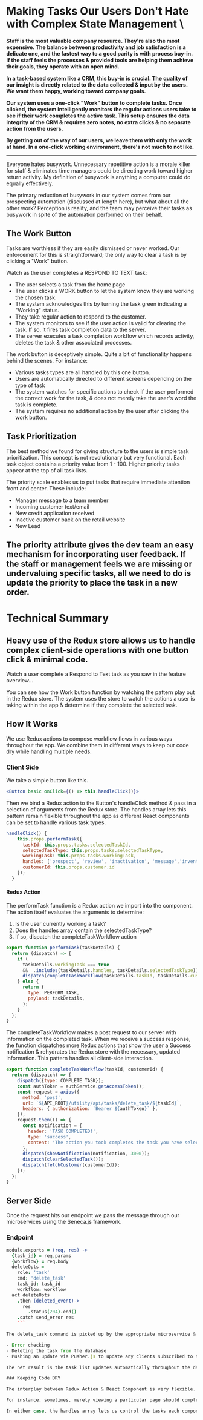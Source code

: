 # Making Tasks Our Users Don't Hate with Complex State Management \

**Staff is the most valuable company resource. They're also the most expensive. The balance between productivity and job satisfaction is a delicate one, and the fastest way to a good parity is with process buy-in. If the staff feels the processes & provided tools are helping them achieve their goals, they operate with an open mind.**

**In a task-based system like a CRM, this buy-in is crucial. The quality of our insight is directly related to the data collected & input by the users. We want them happy, working toward company goals.**

**Our system uses a one-click "Work" button to complete tasks. Once clicked, the system intelligently monitors the regular actions users take to see if their work completes the active task. This setup ensures the data integrity of the CRM & requires zero notes, no extra clicks & no separate action from the users.**

**By getting out of the way of our users, we leave them with only the work at hand. In a one-click working environment, there's not much to not like.**

---

Everyone hates busywork. Unnecessary repetitive action is a morale killer for staff & eliminates time managers could be directing work toward higher return activity. My definition of busywork is anything a computer could do equally effectively.

The primary reduction of busywork in our system comes from our prospecting automation (discussed at length here), but what about all the other work? Perception is reality, and the team may perceive their tasks as busywork in spite of the automation performed on their behalf.

## The Work Button
Tasks are worthless if they are easily dismissed or never worked. Our enforcement for this is straightforward; the only way to clear a task is by clicking a "Work" button.

[](https://www.glathrop.com/content/images/2019/08/work-button-in-action.gif)

Watch as the user completes a RESPOND TO TEXT task:

- The user selects a task from the home page
- The user clicks a WORK button to let the system know they are working the chosen task.
- The system acknowledges this by turning the task green indicating a "Working" status.
- They take regular action to respond to the customer.
- The system monitors to see if the user action is valid for clearing the task. If so, it fires task completion data to the server.
- The server executes a task completion workflow which records activity, deletes the task & other associated processes.

[](https://www.glathrop.com/content/images/2019/08/Respond-to-Text-Task-Completion.gif)

The work button is deceptively simple. Quite a bit of functionality happens behind the scenes. For instance:

- Various tasks types are all handled by this one button.
- Users are automatically directed to different screens depending on the type of task
- The system watches for specific actions to check if the user performed the correct work for the task, & does not merely take the user's word the task is complete.
- The system requires no additional action by the user after clicking the work button.

## Task Prioritization
The best method we found for giving structure to the users is simple task prioritization. This concept is not revolutionary but very functional. Each task object contains a priority value from 1 - 100. Higher priority tasks appear at the top of all task lists.

The priority scale enables us to put tasks that require immediate attention front and center. These include:

- Manager message to a team member
- Incoming customer text/email
- New credit application received
- Inactive customer back on the retail website
- New Lead

[](https://www.glathrop.com/content/images/2019/08/new-tasks.gif)

The priority attribute gives the dev team an easy mechanism for incorporating user feedback. If the staff or management feels we are missing or undervaluing specific tasks, all we need to do is update the priority to place the task in a new order.
---

# Technical Summary
**Heavy use of the Redux store allows us to handle complex client-side operations with one button click & minimal code.**
---

Watch a user complete a Respond to Text task as you saw in the feature overview...

[](https://www.glathrop.com/content/images/2019/08/Respond-to-Text-Task-Completion.gif)

You can see how the Work button function by watching the pattern play out in the Redux store. The system uses the store to watch the actions a user is taking within the app & determine if they complete the selected task.
[](https://www.glathrop.com/content/images/2019/08/Respond-to-Text-Redux-Store.gif)


## How It Works
We use Redux actions to compose workflow flows in various ways throughout the app. We combine them in different ways to keep our code dry while handling multiple needs.

### Client Side

We take a simple button like this.
```jsx
<Button basic onClick={() => this.handleClick()}>
```

Then we bind a Redux action to the Button's handleClick method & pass in a selection of arguments from the Redux store. The handles array lets this pattern remain flexible throughout the app as different React components can be set to handle various task types.

```jsx
handleClick() {
    this.props.performTask({
      taskId: this.props.tasks.selectedTaskId,
      selectedTaskType: this.props.tasks.selectedTaskType,
      workingTask: this.props.tasks.workingTask,
      handles: ['prospect', 'review', 'inactivation', 'message','inventory', 'respond_to_text', 'respond_to_email'],
      customerId: this.props.customer.id
    });
  }
 ```
 #### Redux Action
 The performTask function is a Redux action we import into the component. The action itself evaluates the arguments to determine:

1. Is the user currently working a task?
2. Does the handles array contain the selectedTaskType?
3. If so, dispatch the completeTaskWorkflow action

```jsx
export function performTask(taskDetails) {
  return (dispatch) => {
    if (
      taskDetails.workingTask === true
      && _.includes(taskDetails.handles, taskDetails.selectedTaskType)) {
      dispatch(completeTaskWorkflow(taskDetails.taskId, taskDetails.customerId));
    } else {
      return {
        type: PERFORM_TASK,
        payload: taskDetails,
      };
    }
  };
}
```
The completeTaskWorkflow makes a post request to our server with information on the completed task. When we receive a success response, the function dispatches more Redux actions that show the user a Success notification & rehydrates the Redux store with the necessary, updated information. This pattern handles all client-side interaction.
```jsx
export function completeTaskWorkflow(taskId, customerId) {
  return (dispatch) => {
    dispatch({type: COMPLETE_TASK});
    const authToken = authService.getAccessToken();
    const request = axios({
      method: 'post',
      url: `${API_ROOT}/utility/api/tasks/delete_task/${taskId}`,
      headers: { authorization: `Bearer ${authToken}` },
    });
    request.then(() => {
      const notification = {
        header: 'TASK COMPLETED!',
        type: 'success',
        content: 'The action you took completes the task you have selected to work.',
      };
      dispatch(showNotification(notification, 3000));
      dispatch(clearSelectedTask());
      dispatch(fetchCustomer(customerId));
    });
  };
}
```

## Server Side
Once the request hits our endpoint we pass the message through our microservices using the Seneca.js framework.

### Endpoint
```coffeescript
module.exports = (req, res) ->
  {task_id} = req.params
  {workflow} = req.body
  deleteOpts =
    role: 'task'
    cmd: 'delete_task'
    task_id: task_id
    workflow: workflow
  act deleteOpts
    .then (deleted_event)->
      res
        .status(204).end()
    .catch send_error res
    ```

The delete_task command is picked up by the appropriate microservice & executes a series of steps.

- Error checking
- Deleting the task from the database
- Pushing an update via Pusher.js to update any clients subscribed to the main task list feed

The net result is the task list updates automatically throughout the day without refreshing, preventing users from colliding, or selecting a non-existent task.   

### Keeping Code DRY

The interplay between Redux Action & React Component is very flexible.

For instance, sometimes, merely viewing a particular page should complete a task. In this case, we call performTask during the onComponentMount part of the React component lifecycle. If the user needs to take a deliberate action, then we include performTask as a prop or an event handler.

In either case, the handles array lets us control the tasks each component can complete individually.
